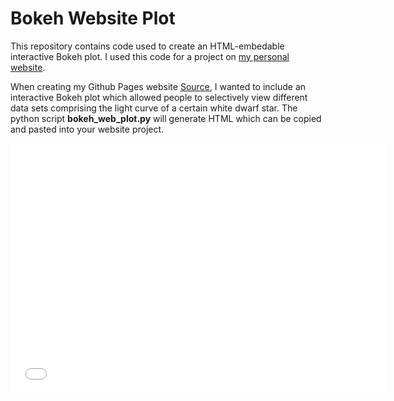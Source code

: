 # Bokeh Website Plot

This repository contains code used to create an HTML-embedable interactive Bokeh plot. I used this code for a project on [my personal website](https://zvanderbosch.com/debris_monitoring/). 

When creating my Github Pages website [Source](https://github.com/zvanderbosch/zvanderbosch.github.io), I wanted to include an interactive Bokeh plot which allowed people to selectively view different data sets comprising the light curve of a certain white dwarf star. The python script **bokeh_web_plot.py** will generate HTML which can be copied and pasted into your website project.

<embed type="text/html" src="my_bokeh_plot.html" width="600" height="400"></embed>